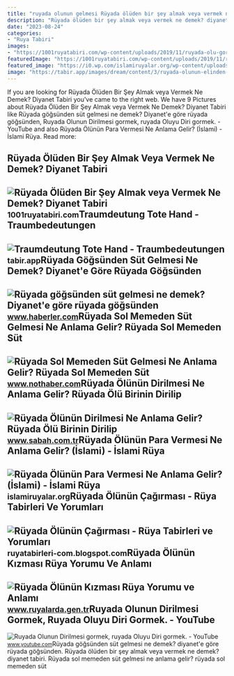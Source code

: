 ```yaml
---
title: "ruyada olunun gelmesi Rüyada ölüden bir şey almak veya vermek ne demek? diyanet tabiri"
description: "Rüyada ölüden bir şey almak veya vermek ne demek? diyanet tabiri"
date: "2023-08-24"
categories:
- "Ruya Tabiri"
images:
- "https://1001ruyatabiri.com/wp-content/uploads/2019/11/ruyada-olu-gormek-ruyada-olum-gormek-oldugunu-gormek-olunun-dirilmesi-olmus-birini-gormek-oldugunu-gormek-annenin-babanin-cocugunun.jpg"
featuredImage: "https://1001ruyatabiri.com/wp-content/uploads/2019/11/ruyada-olu-gormek-ruyada-olum-gormek-oldugunu-gormek-olunun-dirilmesi-olmus-birini-gormek-oldugunu-gormek-annenin-babanin-cocugunun.jpg"
featured_image: "https://i0.wp.com/islamiruyalar.org/wp-content/uploads/2017/01/ruyada-olunun-para-vermesi.jpg"
image: "https://tabir.app/images/dream/content/3/ruyada-olunun-elinden-tutup-gitmek.webp"
---
```


If you are looking for Rüyada Ölüden Bir Şey Almak veya Vermek Ne Demek? Diyanet Tabiri you've came to the right web. We have 9 Pictures about Rüyada Ölüden Bir Şey Almak veya Vermek Ne Demek? Diyanet Tabiri like Rüyada göğsünden süt gelmesi ne demek? Diyanet'e göre rüyada göğsünden, Ruyada Olunun Dirilmesi gormek, ruyada Oluyu Diri gormek. - YouTube and also Rüyada Ölünün Para Vermesi Ne Anlama Gelir? (İslami) - İslami Rüya. Read more:

Rüyada Ölüden Bir Şey Almak Veya Vermek Ne Demek? Diyanet Tabiri
----------------------------------------------------------------

 ![Rüyada Ölüden Bir Şey Almak veya Vermek Ne Demek? Diyanet Tabiri](https://1001ruyatabiri.com/wp-content/uploads/2019/11/ruyada-olu-gormek-ruyada-olum-gormek-oldugunu-gormek-olunun-dirilmesi-olmus-birini-gormek-oldugunu-gormek-annenin-babanin-cocugunun.jpg) <small>1001ruyatabiri.com</small>Traumdeutung Tote Hand - Traumbedeutungen
-----------------------------------------

 ![Traumdeutung Tote Hand - Traumbedeutungen](https://tabir.app/images/dream/content/3/ruyada-olunun-elinden-tutup-gitmek.webp) <small>tabir.app</small>Rüyada Göğsünden Süt Gelmesi Ne Demek? Diyanet'e Göre Rüyada Göğsünden
----------------------------------------------------------------------

 ![Rüyada göğsünden süt gelmesi ne demek? Diyanet'e göre rüyada göğsünden](https://i.hbrcdn.com/haber/2022/10/05/ruyada-gogsunden-sut-gelmesi-ne-anlama-gelir-15335330_6420_amp.jpg) <small>www.haberler.com</small>Rüyada Sol Memeden Süt Gelmesi Ne Anlama Gelir? Rüyada Sol Memeden Süt
----------------------------------------------------------------------

 ![Rüyada Sol Memeden Süt Gelmesi Ne Anlama Gelir? Rüyada Sol Memeden Süt](https://i.nothaber.com/storage/files/images/2021/11/04/ruyada-sol-memeden-sut-gelmesi-ne-anlama-gelir-61838fb808207.jpg) <small>www.nothaber.com</small>Rüyada Ölünün Dirilmesi Ne Anlama Gelir? Rüyada Ölü Birinin Dirilip
-------------------------------------------------------------------

 ![Rüyada Ölünün Dirilmesi Ne Anlama Gelir? Rüyada Ölü Birinin Dirilip](https://iasbh.tmgrup.com.tr/f7d4ca/650/344/0/101/724/481?u=https://isbh.tmgrup.com.tr/sbh/2021/08/31/ruyada-olunun-dirilmesi-ne-anlama-gelir-ruyada-olu-birinin-dirilip-konusmasi-ne-demek-1630407343720.jpg) <small>www.sabah.com.tr</small>Rüyada Ölünün Para Vermesi Ne Anlama Gelir? (İslami) - İslami Rüya
------------------------------------------------------------------

 ![Rüyada Ölünün Para Vermesi Ne Anlama Gelir? (İslami) - İslami Rüya](https://i0.wp.com/islamiruyalar.org/wp-content/uploads/2017/01/ruyada-olunun-para-vermesi.jpg) <small>islamiruyalar.org</small>Rüyada Ölünün Çağırması - Rüya Tabirleri Ve Yorumları
-----------------------------------------------------

 ![Rüyada Ölünün Çağırması - Rüya Tabirleri ve Yorumları](https://4.bp.blogspot.com/-dr5e_SMCrLU/WpqzbUtO78I/AAAAAAAAFeA/Bskdx0xiaSE7024onuDmOUcY7uZM2MncgCLcBGAs/s1600/ruyada-olunun-cagirmasi.jpg) <small>ruyatabirleri-com.blogspot.com</small>Rüyada Ölünün Kızması Rüya Yorumu Ve Anlamı
-------------------------------------------

 ![Rüyada Ölünün Kızması Rüya Yorumu ve Anlamı](https://www.ruyalarda.gen.tr/images/ruyada-olunun-kizmasi.jpg) <small>www.ruyalarda.gen.tr</small>Ruyada Olunun Dirilmesi Gormek, Ruyada Oluyu Diri Gormek. - YouTube
-------------------------------------------------------------------

 ![Ruyada Olunun Dirilmesi gormek, ruyada Oluyu Diri gormek. - YouTube](https://i.ytimg.com/vi/-sZOr-sQ6nI/maxresdefault.jpg?sqp=-oaymwEmCIAKENAF8quKqQMa8AEB-AHUBoAC4AOKAgwIABABGBMgUCh_MA8=&rs=AOn4CLB4YIs_58WJ1haRhe1taah4cOf24Q) <small>www.youtube.com</small>Rüyada göğsünden süt gelmesi ne demek? diyanet'e göre rüyada göğsünden. Rüyada ölüden bir şey almak veya vermek ne demek? diyanet tabiri. Rüyada sol memeden süt gelmesi ne anlama gelir? rüyada sol memeden süt
